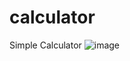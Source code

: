 # calculator
Simple Calculator
![image](https://github.com/Grxson/calculator.github.io/assets/145587704/92c67b07-a588-4c24-95bc-15f7fc2a7b04)
